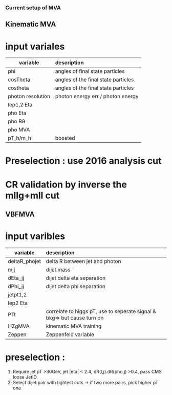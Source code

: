 ### Current setup of MVA
    
## Kinematic MVA
    
# input variales
| variable      | description     | 
| ---------- | :-----------  | 
|  phi | angles of final state particles|
  | cosTheta | angles of the final state particles | 
  | costheta | angles of the final state particles | 
  | photon resolution | photon energy err / photon energy |
  | lep1,2 Eta | |
  | pho Eta | |
  | pho R9 | |
  | pho MVA| |
  | pT_h/m_h| boosted| 
  
#  Preselection : use 2016 analysis cut
# CR validation by inverse the mllg+mll cut
  
## VBFMVA 
  
# input varibles

| variable      | description     | 
| ---------- | :-----------  | 
  | deltaR_phojet | delta R between jet and photon |
  | mjj | dijet mass |
  | dEta_jj | dijet delta eta separation |
  | dPhi_jj | dijet delta phi separation |
  | jetpt1,2 | 
  | lep2 Eta | |
  | PTt | correlate to higgs pT, use to seperate signal & bkg=> but cause turn on |
  | HZgMVA | kinematic MVA training |
  | Zeppen | Zeppenfeld variable |
  
  # preselection : 
  
  1. Require jet pT >30GeV, jet |eta| < 2.4, dR(l,j).dR(pho,j) >0.4, pass CMS loose JetID
  2. Select dijet pair with tightest cuts -> if two more pairs, pick higher pT one

  # 
  